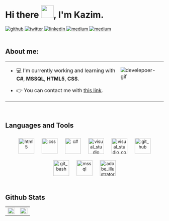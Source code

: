# Hi there <img src="https://camo.githubusercontent.com/0c732027af8a28d138e3698181f7be7c9b97d443b4beb9c7ce8ec4cffc6b4767/68747470733a2f2f6d656469612e67697068792e636f6d2f6d656469612f6876524a434c467a6361737252346961377a2f67697068792e676966" height="40" data-canonical-src="https://media.giphy.com/media/hvRJCLFzcasrR4ia7z/giphy.gif" style="max-width: 100%; display: inline-block;" data-target="animated-image.originalImage">, I'm Kazim.  
  

<a href="https://github.com/kazimdandir" target="_blank">
<img src=https://img.shields.io/badge/github-%2324292e.svg?&style=for-the-badge&logo=github&logoColor=white alt=github style="margin-bottom: 5px;" />
</a>
<a href="https://twitter.com/kazimdandir" target="_blank">
<img src=https://img.shields.io/badge/twitter-%2300acee.svg?&style=for-the-badge&logo=twitter&logoColor=white alt=twitter style="margin-bottom: 5px;" />
</a>
<a href="https://www.linkedin.com/in/kazimikbaldandir/" target="_blank">
<img src=https://img.shields.io/badge/linkedin-%231E77B5.svg?&style=for-the-badge&logo=linkedin&logoColor=white alt=linkedin style="margin-bottom: 5px;" />
</a>
<a href="https://medium.com/@kikbal.dandir" target="_blank">
<img src=https://img.shields.io/badge/medium-%23292929.svg?&style=for-the-badge&logo=medium&logoColor=white alt=medium style="margin-bottom: 5px;" />
</a>  
<a href="https://www.discord.com/users/kazim71" target="_blank">
<img src=https://img.shields.io/badge/discord-%23292929.svg?&style=for-the-badge&logo=medium&logoColor=white alt=medium style="margin-bottom: 5px;" />
</a>  
   
  <br>
  <br>
  
## About me:  
<table><tr><td valign="top" width="50%">

- 💻 I'm currently working and learning with **C#**, **MSSQL**, **HTML5**, **CSS**.  

- 👉 You can contact me with [this link](https://www.linkedin.com/in/kazimikbaldandir/"/).  


</td><td valign="top" width="16%">

  <!-- !![develepoer-gif](https://user-images.githubusercontent.com/74038190/212749695-a6817c5a-a794-462b-afca-1b5ce7dd5e63.gif)
  [develepoer-gif](https://user-images.githubusercontent.com/74038190/219923809-b86dc415-a0c2-4a38-bc88-ad6cf06395a8.gif)-->
  ![develepoer-gif](https://user-images.githubusercontent.com/74038190/212749168-86d6c7ab-98da-409b-998f-c5b74721badd.gif) 

</td></tr></table>  

<br/>  


## Languages and Tools  
<div align="center">  
<a href="https://en.wikipedia.org/wiki/HTML5" target="_blank"><img style="margin: 10px" src="https://profilinator.rishav.dev/skills-assets/html5-original-wordmark.svg" alt="html5" height="50" /></a>  
<a href="https://www.w3schools.com/css/" target="_blank"><img style="margin: 10px" src="https://profilinator.rishav.dev/skills-assets/css3-original-wordmark.svg" alt="css" height="50" /></a>  
<a href="https://https://learn.microsoft.com/en-us/dotnet/csharp/" target="_blank"><img style="margin: 10px" src="https://upload.wikimedia.org/wikipedia/commons/b/bd/Logo_C_sharp.svg" height="50" alt="c#" /></a>
<a href="https://visualstudio.microsoft.com/tr/vs/getting-started/" target="_blank"><img style="margin: 10px" src="https://upload.wikimedia.org/wikipedia/commons/2/2c/Visual_Studio_Icon_2022.svg" height="50" alt="visual_studio" /></a>
<a href="https://code.visualstudio.com/" target="_blank"><img style="margin: 10px" src="https://seeklogo.com/images/V/visual-studio-code-logo-284BC24C39-seeklogo.com.png" height="50" alt="visual_studio_code" /></a>
<a href="https://github.com/" target="_blank"><img style="margin: 10px" src="https://upload.wikimedia.org/wikipedia/commons/9/91/Octicons-mark-github.svg" alt="git_hub" height="50" /></a>  
<a href="https://git-scm.com/" target="_blank"><img style="margin: 10px" src="https://git-scm.com/images/logos/downloads/Git-Icon-1788C.svg" alt="git_bash" height="50" /></a> 
<a href="https://learn.microsoft.com/en-us/sql/sql-server/tutorials-for-sql-server-2016?view=sql-server-ver16" target="_blank"><img style="margin: 10px" src="https://www.svgrepo.com/show/303229/microsoft-sql-server-logo.svg" alt="mssql" height="50" /></a>  
<a href="https://www.adobe.com/tr/products/illustrator/campaign/pricing.html?gclid=Cj0KCQjwqpSwBhClARIsADlZ_Tl3nsipeLE6OrJyxkBUjjDPTOZPCNVpxozFgyt-vOxxRO1ZPHkbXx4aAoHfEALw_wcB&skwcid=AL!3085!3!602588947829!e!!g!!adobe%20illustrator&mv=search&mv2=paidsearch&sdid=GMCWY69B&ef_id=Cj0KCQjwqpSwBhClARIsADlZ_Tl3nsipeLE6OrJyxkBUjjDPTOZPCNVpxozFgyt-vOxxRO1ZPHkbXx4aAoHfEALw_wcB:G:s&s_kwcid=AL!3085!3!602588947829!e!!g!!adobe%20illustrator!1448693953!55308604446&gad_source=1" target="_blank"><img style="margin: 10px" src="https://upload.wikimedia.org/wikipedia/commons/f/fb/Adobe_Illustrator_CC_icon.svg" alt="adobe_illustrator" height="50" /></a>  
<!-- <a href="https://getbootstrap.com/docs/3.4/javascript/" target="_blank"><img style="margin: 10px" src="https://upload.wikimedia.org/wikipedia/commons/thumb/b/b2/Bootstrap_logo.svg/1280px-Bootstrap_logo.svg.png" height="50" /></a>
<a href="https://www.javascript.com/" target="_blank"><img style="margin: 10px" src="https://profilinator.rishav.dev/skills-assets/javascript-original.svg" alt="JavaScript" height="50" /></a>   -->
<!-- <a href="https://unity.com/" target="_blank"><img style="margin: 10px" src="https://companieslogo.com/img/orig/U-ea48bc1d.png?t=1634728034" height="50" /></a> -->
</div>  

<br/> 


## Github Stats
<table><tr><td valign="top" width="50%">

<img src="https://github-readme-stats.vercel.app/api?username=kazimdandir&show_icons=true&count_private=true&hide_border=true" align="left" style="width: 100%" />
</td><td valign="top" width="50%">

<img src="https://github-readme-stats.vercel.app/api/top-langs/?username=kazimdandir&hide_border=true&layout=compact" align="left" style="width: 100%" />

</td></tr></table>

<br/>  
<br/>  
<br/>  

<!-- ![Profile views counter](https://komarev.com/ghpvc/?username=kazimdandir&&style=flat-square)   -->
  

<br/>  
